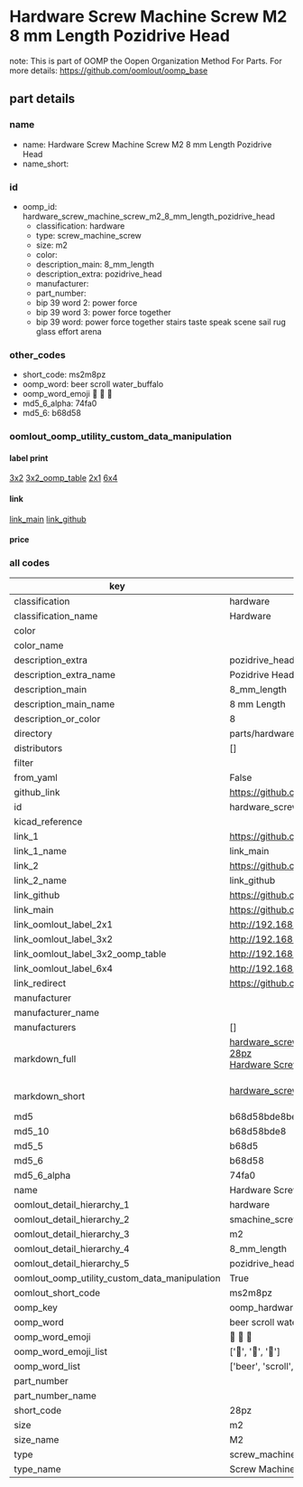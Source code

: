 # Hardware Screw Machine Screw M2 8 mm Length Pozidrive Head  

note: This is part of OOMP the Oopen Organization Method For Parts. For more details: https://github.com/oomlout/oomp_base

##  part details
  







### name
* name: Hardware Screw Machine Screw M2 8 mm Length Pozidrive Head
* name_short: 
### id
* oomp_id: hardware_screw_machine_screw_m2_8_mm_length_pozidrive_head
  * classification: hardware
  * type: screw_machine_screw
  * size: m2
  * color: 
  * description_main: 8_mm_length
  * description_extra: pozidrive_head
  * manufacturer: 
  * part_number: 
  * bip 39 word 2: power force
  * bip 39 word 3: power force together
  * bip 39 word: power force together stairs taste speak scene sail rug glass effort arena

### other_codes
* short_code: ms2m8pz
* oomp_word: beer scroll water_buffalo
* oomp_word_emoji :beer: :scroll: :water_buffalo:
* md5_6_alpha: 74fa0
* md5_6: b68d58






### oomlout_oomp_utility_custom_data_manipulation
#### label print
[3x2](http://192.168.1.245:1112/?label=oomp%2074fa0)
[3x2_oomp_table](http://192.168.1.108:1112/?label=oomp%2074fa0)
[2x1](http://192.168.1.242:1112/?label=oomp%2074fa0)
[6x4](http://192.168.1.55:1112/?label=oomp%2074fa0)    

#### link

[link_main](https://github.com/oomlout/oomlout_oomp_version_1_messy/tree/main/parts/hardware_screw_machine_screw_m2_8_mm_length_pozidrive_head) [link_github](https://github.com/oomlout/oomlout_oomp_version_1_messy/tree/main/parts/hardware_screw_machine_screw_m2_8_mm_length_pozidrive_head)                             

#### price







### all codes 
| key | value |  
| --- | --- |  
| classification | hardware |  
| classification_name | Hardware |  
| color |  |  
| color_name |  |  
| description_extra | pozidrive_head |  
| description_extra_name | Pozidrive Head |  
| description_main | 8_mm_length |  
| description_main_name | 8 mm Length |  
| description_or_color | 8 |  
| directory | parts/hardware_screw_machine_screw_m2_8_mm_length_pozidrive_head |  
| distributors | [] |  
| filter |  |  
| from_yaml | False |  
| github_link | https://github.com/oomlout/oomlout_oomp_part_src/tree/main/parts/hardware_screw_machine_screw_m2_8_mm_length_pozidrive_head |  
| id | hardware_screw_machine_screw_m2_8_mm_length_pozidrive_head |  
| kicad_reference |  |  
| link_1 | https://github.com/oomlout/oomlout_oomp_version_1_messy/tree/main/parts/hardware_screw_machine_screw_m2_8_mm_length_pozidrive_head |  
| link_1_name | link_main |  
| link_2 | https://github.com/oomlout/oomlout_oomp_version_1_messy/tree/main/parts/hardware_screw_machine_screw_m2_8_mm_length_pozidrive_head |  
| link_2_name | link_github |  
| link_github | https://github.com/oomlout/oomlout_oomp_version_1_messy/tree/main/parts/hardware_screw_machine_screw_m2_8_mm_length_pozidrive_head |  
| link_main | https://github.com/oomlout/oomlout_oomp_version_1_messy/tree/main/parts/hardware_screw_machine_screw_m2_8_mm_length_pozidrive_head |  
| link_oomlout_label_2x1 | http://192.168.1.242:1112/?label=oomp%2074fa0 |  
| link_oomlout_label_3x2 | http://192.168.1.245:1112/?label=oomp%2074fa0 |  
| link_oomlout_label_3x2_oomp_table | http://192.168.1.108:1112/?label=oomp%2074fa0 |  
| link_oomlout_label_6x4 | http://192.168.1.55:1112/?label=oomp%2074fa0 |  
| link_redirect | https://github.com/oomlout/oomlout_oomp_version_1_messy/tree/main/parts/hardware_screw_machine_screw_m2_8_mm_length_pozidrive_head |  
| manufacturer |  |  
| manufacturer_name |  |  
| manufacturers | [] |  
| markdown_full | [hardware_screw_machine_screw_m2_8_mm_length_pozidrive_head](none)<br>[28pz](none)<br>[Hardware Screw Machine Screw M2 8 Mm Length Pozidrive Head](none)<br><br> |  
| markdown_short | [hardware_screw_machine_screw_m2_8_mm_length_pozidrive_head](none)<br><br> |  
| md5 | b68d58bde8be3813436f1d45c756c54a |  
| md5_10 | b68d58bde8 |  
| md5_5 | b68d5 |  
| md5_6 | b68d58 |  
| md5_6_alpha | 74fa0 |  
| name | Hardware Screw Machine Screw M2 8 mm Length Pozidrive Head |  
| oomlout_detail_hierarchy_1 | hardware |  
| oomlout_detail_hierarchy_2 | smachine_screw |  
| oomlout_detail_hierarchy_3 | m2 |  
| oomlout_detail_hierarchy_4 | 8_mm_length |  
| oomlout_detail_hierarchy_5 | pozidrive_head |  
| oomlout_oomp_utility_custom_data_manipulation | True |  
| oomlout_short_code | ms2m8pz |  
| oomp_key | oomp_hardware_screw_machine_screw_m2_8_mm_length_pozidrive_head |  
| oomp_word | beer scroll water_buffalo |  
| oomp_word_emoji | :beer: :scroll: :water_buffalo: |  
| oomp_word_emoji_list | [':beer:', ':scroll:', ':water_buffalo:'] |  
| oomp_word_list | ['beer', 'scroll', 'water_buffalo'] |  
| part_number |  |  
| part_number_name |  |  
| short_code | 28pz |  
| size | m2 |  
| size_name | M2 |  
| type | screw_machine_screw |  
| type_name | Screw Machine Screw |  
